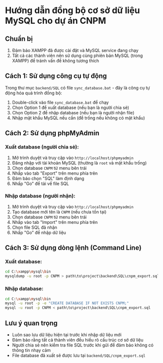 # Hướng dẫn đồng bộ cơ sở dữ liệu MySQL cho dự án CNPM

## Chuẩn bị

1. Đảm bảo XAMPP đã được cài đặt và MySQL service đang chạy
2. Tất cả các thành viên nên sử dụng cùng phiên bản MySQL (trong XAMPP) để tránh vấn đề không tương thích

## Cách 1: Sử dụng công cụ tự động

Trong thư mục `backend/SQL` có file `sync_database.bat` - đây là công cụ tự động hóa quá trình đồng bộ:

1. Double-click vào file `sync_database.bat` để chạy
2. Chọn Option 1 để xuất database (nếu bạn là người chia sẻ)
3. Chọn Option 2 để nhập database (nếu bạn là người nhận file)
4. Nhập mật khẩu MySQL nếu cần (để trống nếu không có mật khẩu)

## Cách 2: Sử dụng phpMyAdmin

### Xuất database (người chia sẻ):

1. Mở trình duyệt và truy cập vào `http://localhost/phpmyadmin`
2. Đăng nhập với tài khoản MySQL (thường là `root` và mật khẩu trống)
3. Chọn database `CNPM` từ menu bên trái
4. Nhấp vào tab "Export" trên menu phía trên
5. Đảm bảo chọn "SQL" làm định dạng
6. Nhấp "Go" để tải về file SQL

### Nhập database (người nhận):

1. Mở trình duyệt và truy cập vào `http://localhost/phpmyadmin`
2. Tạo database mới tên là `CNPM` (nếu chưa tồn tại)
3. Chọn database `CNPM` từ menu bên trái
4. Nhấp vào tab "Import" trên menu phía trên
5. Chọn file SQL đã nhận
6. Nhấp "Go" để nhập dữ liệu

## Cách 3: Sử dụng dòng lệnh (Command Line)

### Xuất database:

```bash
cd C:\xampp\mysql\bin
mysqldump -u root -p CNPM > path\to\project\backend\SQL\cnpm_export.sql
```

### Nhập database:

```bash
cd C:\xampp\mysql\bin
mysql -u root -p -e "CREATE DATABASE IF NOT EXISTS CNPM;"
mysql -u root -p CNPM < path\to\project\backend\SQL\cnpm_export.sql
```

## Lưu ý quan trọng

- Luôn sao lưu dữ liệu hiện tại trước khi nhập dữ liệu mới
- Đảm bảo rằng tất cả thành viên đều hiểu rõ cấu trúc cơ sở dữ liệu
- Người chia sẻ nên kiểm tra file SQL trước khi gửi để đảm bảo không có thông tin nhạy cảm
- File database đã xuất sẽ được lưu tại `backend/SQL/cnpm_export.sql`